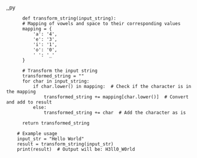 ,,py

          def transform_string(input_string):
          # Mapping of vowels and space to their corresponding values
          mapping = {
              'a': '4',
              'e': '3',
              'i': '1',
              'o': '0',
              ' ': '_'
          }
      
          # Transform the input string
          transformed_string = ""
          for char in input_string:
              if char.lower() in mapping:  # Check if the character is in the mapping
                  transformed_string += mapping[char.lower()]  # Convert and add to result
              else:
                  transformed_string += char  # Add the character as is
      
          return transformed_string
      
        # Example usage
        input_str = "Hello World"
        result = transform_string(input_str)
        print(result)  # Output will be: H3ll0_W0rld
